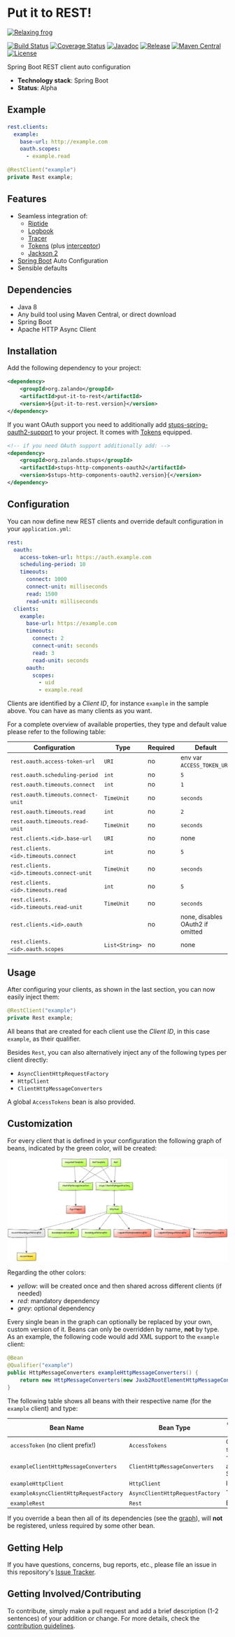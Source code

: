 # Put it to REST!

[![Relaxing frog](docs/frog.jpg)](https://pixabay.com/en/frog-meadow-relaxed-relaxation-fig-1109795/)

[![Build Status](https://img.shields.io/travis/zalando-incubator/put-it-to-rest/master.svg)](https://travis-ci.org/zalando-incubator/put-it-to-rest)
[![Coverage Status](https://img.shields.io/coveralls/zalando-incubator/put-it-to-rest/master.svg)](https://coveralls.io/r/zalando-incubator/put-it-to-rest)
[![Javadoc](https://javadoc-emblem.rhcloud.com/doc/org.zalando/put-it-to-rest/badge.svg)](http://www.javadoc.io/doc/org.zalando/put-it-to-rest)
[![Release](https://img.shields.io/github/release/zalando-incubator/put-it-to-rest.svg)](https://github.com/zalando-incubator/put-it-to-rest/releases)
[![Maven Central](https://img.shields.io/maven-central/v/org.zalando/put-it-to-rest.svg)](https://maven-badges.herokuapp.com/maven-central/org.zalando/put-it-to-rest)
[![License](https://img.shields.io/badge/license-MIT-blue.svg)](https://raw.githubusercontent.com/zalando-incubator/put-it-to-rest/master/LICENSE)

Spring Boot REST client auto configuration

- **Technology stack**: Spring Boot
- **Status**:  Alpha

## Example

```yaml
rest.clients:
  example:
    base-url: http://example.com
    oauth.scopes:
      - example.read
```

```java
@RestClient("example")
private Rest example;
```

## Features

- Seamless integration of:
  - [Riptide](https://github.com/zalando/riptide)
  - [Logbook](https://github.com/zalando/logbook)
  - [Tracer](https://github.com/zalando/tracer)
  - [Tokens](https://github.com/zalando-stups/tokens) (plus [interceptor](https://github.com/zalando-stups/stups-spring-oauth2-support/tree/master/stups-http-components-oauth2))
  - [Jackson 2](https://github.com/FasterXML/jackson)
- [Spring Boot](http://projects.spring.io/spring-boot/) Auto Configuration
- Sensible defaults

## Dependencies

- Java 8
- Any build tool using Maven Central, or direct download
- Spring Boot
- Apache HTTP Async Client

## Installation

Add the following dependency to your project:

```xml
<dependency>
    <groupId>org.zalando</groupId>
    <artifactId>put-it-to-rest</artifactId>
    <version>${put-it-to-rest.version}</version>
</dependency>
```

If you want OAuth support you need to additionally add [stups-spring-oauth2-support](https://github.com/zalando-stups/stups-spring-oauth2-support/tree/master/stups-http-components-oauth2) to your project. 
It comes with [Tokens](https://github.com/zalando-stups/tokens) equipped. 

```xml
<!-- if you need OAuth support additionally add: -->
<dependency>
    <groupId>org.zalando.stups</groupId>
    <artifactId>stups-http-components-oauth2</artifactId>
    <version>$stups-http-components-oauth2.version}{</version>
</dependency>
```

## Configuration

You can now define new REST clients and override default configuration in your `application.yml`:

```yaml
rest:
  oauth:
    access-token-url: https://auth.example.com
    scheduling-period: 10
    timeouts:
      connect: 1000
      connect-unit: milliseconds
      read: 1500
      read-unit: milliseconds
  clients:
    example:
      base-url: https://example.com
      timeouts:
        connect: 2
        connect-unit: seconds
        read: 3
        read-unit: seconds
      oauth:
        scopes:
          - uid
          - example.read
```

Clients are identified by a *Client ID*, for instance `example` in the sample above. You can have as many clients as you want.

For a complete overview of available properties, they type and default value please refer to the following table:

| Configuration                             | Type           | Required | Default                          |
|-------------------------------------------|----------------|----------|----------------------------------|
| `rest.oauth.access-token-url`             | `URI`          | no       | env var `ACCESS_TOKEN_URL`       |   
| `rest.oauth.scheduling-period`            | `int`          | no       | `5`                              |
| `rest.oauth.timeouts.connect`             | `int`          | no       | `1`                              |
| `rest.oauth.timeouts.connect-unit`        | `TimeUnit`     | no       | `seconds`                        |
| `rest.oauth.timeouts.read`                | `int`          | no       | `2`                              |
| `rest.oauth.timeouts.read-unit`           | `TimeUnit`     | no       | `seconds`                        |
| `rest.clients.<id>.base-url`              | `URI`          | no       | none                             |
| `rest.clients.<id>.timeouts.connect`      | `int`          | no       | `5`                              |
| `rest.clients.<id>.timeouts.connect-unit` | `TimeUnit`     | no       | `seconds`                        |
| `rest.clients.<id>.timeouts.read`         | `int`          | no       | `5`                              |
| `rest.clients.<id>.timeouts.read-unit`    | `TimeUnit`     | no       | `seconds`                        |
| `rest.clients.<id>.oauth`                 |                | no       | none, disables OAuth2 if omitted |
| `rest.clients.<id>.oauth.scopes`          | `List<String>` | no       | none                             |

## Usage

After configuring your clients, as shown in the last section, you can now easily inject them:

```java
@RestClient("example")
private Rest example;
```

All beans that are created for each client use the *Client ID*, in this case `example`, as their qualifier.

Besides `Rest`, you can also alternatively inject any of the following types per client directly:
- `AsyncClientHttpRequestFactory`
- `HttpClient`
- `ClientHttpMessageConverters`

A global `AccessTokens` bean is also provided.

## Customization

For every client that is defined in your configuration the following graph of beans, indicated by the green color, will
be created:

![Client Dependency Graph](docs/graph.png)

Regarding the other colors:
- *yellow*: will be created once and then shared across different clients (if needed)
- *red*: mandatory dependency
- *grey*: optional dependency

Every single bean in the graph can optionally be replaced by your own, custom version of it. Beans can only be
overridden by name, **not** by type. As an example, the following code would add XML support to the `example` client:

```java
@Bean
@Qualifier("example")
public HttpMessageConverters exampleHttpMessageConverters() {
    return new HttpMessageConverters(new Jaxb2RootElementHttpMessageConverter());
}
```

The following table shows all beans with their respective name (for the `example` client) and type:

| Bean Name                              | Bean Type                       | Configures by default      |
|----------------------------------------|---------------------------------|----------------------------|
| `accessToken` (no client prefix!)      | `AccessTokens`                  | OAuth settings             |
| `exampleClientHttpMessageConverters`   | `ClientHttpMessageConverters`   | Text, JSON and JSON Stream |
| `exampleHttpClient`                    | `HttpClient`                    | Interceptors               |
| `exampleAsyncClientHttpRequestFactory` | `AsyncClientHttpRequestFactory` | Timeouts                   |
| `exampleRest`                          | `Rest`                          | Base URL                   |

If you override a bean then all of its dependencies (see the [graph](#customization)), will **not** be registered,
unless required by some other bean.

## Getting Help

If you have questions, concerns, bug reports, etc., please file an issue in this repository's
[Issue Tracker](issues).

## Getting Involved/Contributing

To contribute, simply make a pull request and add a brief description (1-2 sentences) of your addition or change. For
more details, check the [contribution guidelines](CONTRIBUTING.md).
